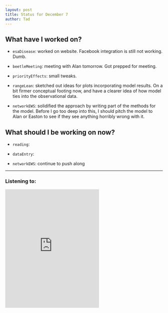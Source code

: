 ```yaml
---
layout: post
title: Status for December 7
author: Tad
---
```


## What have I worked on?

* `esaDisease`: worked on website. Facebook integration is still not working. Dumb.

* `beetleMeeting`: meeting with Alan tomorrow. Got prepped for meeting. 

* `priorityEffects`: small tweaks.

* `rangeLean`: sketched out ideas for plots incorporating model results. On a bit firmer conceptual footing now, and have a clearer idea of how model ties into the observational data. 

* `networkEWS`: solidified the approach by writing part of the methods for the model. Before I go too deep into this, I should pitch the model to Alan or Easton to see if they see anything horribly wrong with it. 




## What should I be working on now?


* `reading`:

* `dataEntry`:

* `networkEWS`: continue to push along 



---

### Listening to:
 <iframe src='https://embed.spotify.com/?uri=spotify%3Atrack%3A7ofZgS5xDW0XodfjaXWvZG' width='300' height='380' frameborder='0' allowtransparency='true'></iframe>
 <i class='fa fa-code' style='color:pink'></i>

